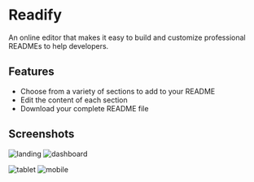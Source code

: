 
# Readify

An online editor that makes it easy to build and customize professional READMEs to help developers.

## Features

- Choose from a variety of sections to add to your README
- Edit the content of each section
- Download your complete README file

## Screenshots

![landing](https://github.com/user-attachments/assets/d7055e4c-ebc5-48c0-b811-7595efd1119a)
![dashboard](https://github.com/user-attachments/assets/9604f4cf-2ec2-4cca-854b-7a0cfb2a5e77)

![tablet](https://github.com/user-attachments/assets/45249c17-2cb3-461b-b115-e55da8edb039)
![mobile](https://github.com/user-attachments/assets/b83f9f68-ca75-4976-b21a-7ddb69f08453)






